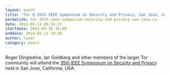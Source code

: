 ```yaml
---
layout: event
title: "Tor @ 35th IEEE Symposium on Security and Privacy, San Jose, CA"
permalink: tor-35th-ieee-symposium-security-and-privacy-san-josa-ca
date: 2014-05-13 05:34:21
startdate: 2014-05-18 16:00
enddate: 2014-05-21 19:30
author: lunar
category: event
---
```


Roger Dingledine, Ian Goldberg and other members of the larger Tor community will attend the [35th IEEE Symposium on Security and Privacy](http://www.ieee-security.org/TC/SP2014/) held in San Jose, California, USA.
